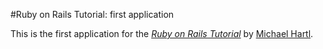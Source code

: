 #Ruby on Rails Tutorial: first application

This is the first application for the [*Ruby on Rails Tutorial*](
http://railstutorial.org/) by [Michael Hartl](htto://michaelhartl.com/).
